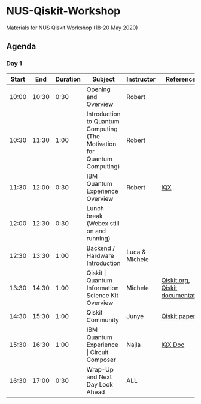 # NUS-Qiskit-Workshop
Materials for NUS Qiskit Workshop (18-20 May 2020)

## Agenda

### Day 1

| Start | End   | Duration | Subject                                                                  | Instructor   | References                                                                                   |   |
|-------|-------|----------|--------------------------------------------------------------------------|--------------|----------------------------------------------------------------------------------------------|---|
| 10:00 | 10:30 | 0:30     | Opening and Overview                                                     | Robert       |                                                                                              |   |
| 10:30 | 11:30 | 1:00     | Introduction to Quantum Computing (The Motivation for Quantum Computing) | Robert       |                                                                                              |   |
| 11:30 | 12:00 | 0:30     | IBM Quantum Experience Overview                                          | Robert       | [IQX](https://quantum-computing.ibm.com)                                                     |   |
| 12:00 | 12:30 | 0:30     | Lunch break (Webex still on and running)                                 |              |                                                                                              |   |
| 12:30 | 13:30 | 1:00     | Backend / Hardware Introduction                                          | Luca & Michele |                                                                                              |   |
| 13:30 | 14:30 | 1:00     | Qiskit \| Quantum Information Science Kit Overview                       | Michele      | [Qiskit.org](https://qiskit.org/), [Qiskit documentation](https://qiskit.org/documentation/) |   |
| 14:30 | 15:30 | 1:00     | Qiskit Community                                                         | Junye        | [Qiskit papers](https://airtable.com/shr5QnbLgraHRPx35/tblqDKDgMVdH6YGSE)                    |   |
| 15:30 | 16:30 | 1:00     | IBM Quantum Experience \| Circuit Composer                               | Najla        | [IQX Doc](https://quantum-computing.ibm.com/docs/)                                           |   |
| 16:30 | 17:00 | 0:30     | Wrap-Up and Next Day Look Ahead                                          | ALL          |                                                                                              |   |